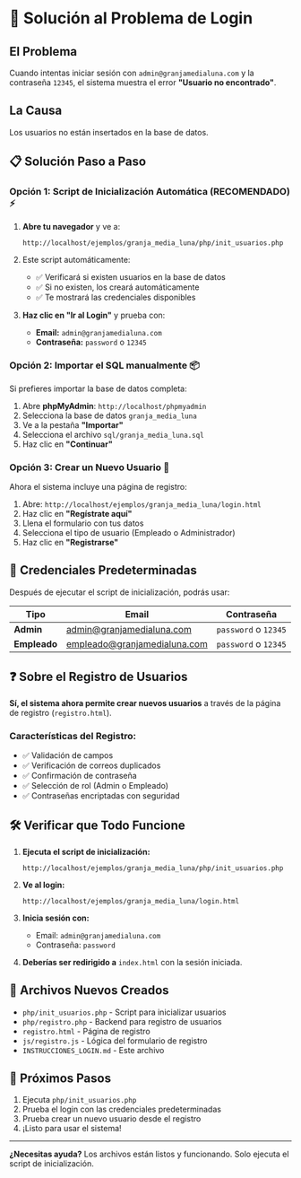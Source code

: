 # 🔐 Solución al Problema de Login

## El Problema
Cuando intentas iniciar sesión con `admin@granjamedialuna.com` y la contraseña `12345`, el sistema muestra el error **"Usuario no encontrado"**.

## La Causa
Los usuarios no están insertados en la base de datos.

## 📋 Solución Paso a Paso

### Opción 1: Script de Inicialización Automática (RECOMENDADO) ⚡

1. **Abre tu navegador** y ve a:
   ```
   http://localhost/ejemplos/granja_media_luna/php/init_usuarios.php
   ```

2. Este script automáticamente:
   - ✅ Verificará si existen usuarios en la base de datos
   - ✅ Si no existen, los creará automáticamente
   - ✅ Te mostrará las credenciales disponibles

3. **Haz clic en "Ir al Login"** y prueba con:
   - **Email:** `admin@granjamedialuna.com`
   - **Contraseña:** `password` o `12345`

### Opción 2: Importar el SQL manualmente 📦

Si prefieres importar la base de datos completa:

1. Abre **phpMyAdmin**: `http://localhost/phpmyadmin`
2. Selecciona la base de datos `granja_media_luna`
3. Ve a la pestaña **"Importar"**
4. Selecciona el archivo `sql/granja_media_luna.sql`
5. Haz clic en **"Continuar"**

### Opción 3: Crear un Nuevo Usuario 👤

Ahora el sistema incluye una página de registro:

1. Abre: `http://localhost/ejemplos/granja_media_luna/login.html`
2. Haz clic en **"Regístrate aquí"**
3. Llena el formulario con tus datos
4. Selecciona el tipo de usuario (Empleado o Administrador)
5. Haz clic en **"Registrarse"**

## 🎯 Credenciales Predeterminadas

Después de ejecutar el script de inicialización, podrás usar:

| Tipo | Email | Contraseña |
|------|-------|------------|
| **Admin** | admin@granjamedialuna.com | `password` o `12345` |
| **Empleado** | empleado@granjamedialuna.com | `password` o `12345` |

## ❓ Sobre el Registro de Usuarios

**Sí, el sistema ahora permite crear nuevos usuarios** a través de la página de registro (`registro.html`).

### Características del Registro:
- ✅ Validación de campos
- ✅ Verificación de correos duplicados
- ✅ Confirmación de contraseña
- ✅ Selección de rol (Admin o Empleado)
- ✅ Contraseñas encriptadas con seguridad

## 🛠️ Verificar que Todo Funcione

1. **Ejecuta el script de inicialización:**
   ```
   http://localhost/ejemplos/granja_media_luna/php/init_usuarios.php
   ```

2. **Ve al login:**
   ```
   http://localhost/ejemplos/granja_media_luna/login.html
   ```

3. **Inicia sesión con:**
   - Email: `admin@granjamedialuna.com`
   - Contraseña: `password`

4. **Deberías ser redirigido a** `index.html` con la sesión iniciada.

## 📝 Archivos Nuevos Creados

- `php/init_usuarios.php` - Script para inicializar usuarios
- `php/registro.php` - Backend para registro de usuarios
- `registro.html` - Página de registro
- `js/registro.js` - Lógica del formulario de registro
- `INSTRUCCIONES_LOGIN.md` - Este archivo

## 🚀 Próximos Pasos

1. Ejecuta `php/init_usuarios.php`
2. Prueba el login con las credenciales predeterminadas
3. Prueba crear un nuevo usuario desde el registro
4. ¡Listo para usar el sistema!

---

**¿Necesitas ayuda?** Los archivos están listos y funcionando. Solo ejecuta el script de inicialización.


